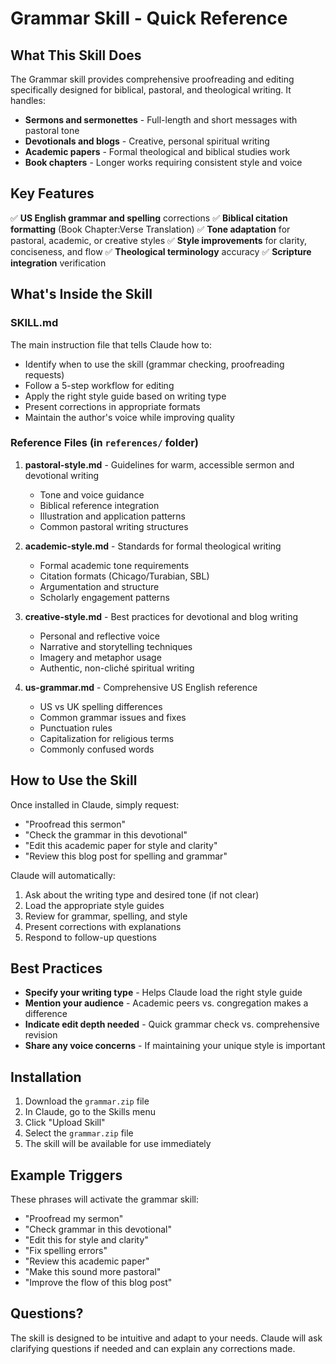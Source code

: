 # Grammar Skill - Quick Reference

## What This Skill Does

The Grammar skill provides comprehensive proofreading and editing specifically designed for biblical, pastoral, and theological writing. It handles:

- **Sermons and sermonettes** - Full-length and short messages with pastoral tone
- **Devotionals and blogs** - Creative, personal spiritual writing
- **Academic papers** - Formal theological and biblical studies work
- **Book chapters** - Longer works requiring consistent style and voice

## Key Features

✅ **US English grammar and spelling** corrections
✅ **Biblical citation formatting** (Book Chapter:Verse Translation)
✅ **Tone adaptation** for pastoral, academic, or creative styles
✅ **Style improvements** for clarity, conciseness, and flow
✅ **Theological terminology** accuracy
✅ **Scripture integration** verification

## What's Inside the Skill

### SKILL.md
The main instruction file that tells Claude how to:
- Identify when to use the skill (grammar checking, proofreading requests)
- Follow a 5-step workflow for editing
- Apply the right style guide based on writing type
- Present corrections in appropriate formats
- Maintain the author's voice while improving quality

### Reference Files (in `references/` folder)

1. **pastoral-style.md** - Guidelines for warm, accessible sermon and devotional writing
   - Tone and voice guidance
   - Biblical reference integration
   - Illustration and application patterns
   - Common pastoral writing structures

2. **academic-style.md** - Standards for formal theological writing
   - Formal academic tone requirements
   - Citation formats (Chicago/Turabian, SBL)
   - Argumentation and structure
   - Scholarly engagement patterns

3. **creative-style.md** - Best practices for devotional and blog writing
   - Personal and reflective voice
   - Narrative and storytelling techniques
   - Imagery and metaphor usage
   - Authentic, non-cliché spiritual writing

4. **us-grammar.md** - Comprehensive US English reference
   - US vs UK spelling differences
   - Common grammar issues and fixes
   - Punctuation rules
   - Capitalization for religious terms
   - Commonly confused words

## How to Use the Skill

Once installed in Claude, simply request:

- "Proofread this sermon"
- "Check the grammar in this devotional"
- "Edit this academic paper for style and clarity"
- "Review this blog post for spelling and grammar"

Claude will automatically:
1. Ask about the writing type and desired tone (if not clear)
2. Load the appropriate style guides
3. Review for grammar, spelling, and style
4. Present corrections with explanations
5. Respond to follow-up questions

## Best Practices

- **Specify your writing type** - Helps Claude load the right style guide
- **Mention your audience** - Academic peers vs. congregation makes a difference
- **Indicate edit depth needed** - Quick grammar check vs. comprehensive revision
- **Share any voice concerns** - If maintaining your unique style is important

## Installation

1. Download the `grammar.zip` file
2. In Claude, go to the Skills menu
3. Click "Upload Skill"
4. Select the `grammar.zip` file
5. The skill will be available for use immediately

## Example Triggers

These phrases will activate the grammar skill:

- "Proofread my sermon"
- "Check grammar in this devotional"
- "Edit this for style and clarity"
- "Fix spelling errors"
- "Review this academic paper"
- "Make this sound more pastoral"
- "Improve the flow of this blog post"

## Questions?

The skill is designed to be intuitive and adapt to your needs. Claude will ask clarifying questions if needed and can explain any corrections made.
